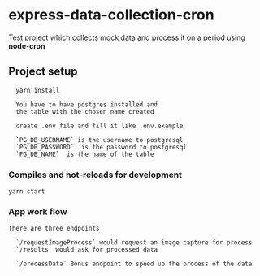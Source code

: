 # express-data-collection-cron

Test project which collects mock data and process it on a period using **node-cron**

## Project setup

```
  yarn install

  You have to have postgres installed and
  the table with the chosen name created

  create .env file and fill it like .env.example

  `PG_DB_USERNAME` is the username to postgresql
  `PG_DB_PASSWORD`  is the password to postgresql
  `PG_DB_NAME`  is the name of the table

```

### Compiles and hot-reloads for development

```
yarn start
```

### App work flow

```
There are three endpoints

  `/requestImageProcess` would request an image capture for process
  `/results` would ask for processed data

  `/processData` Bonus endpoint to speed up the process of the data
```
